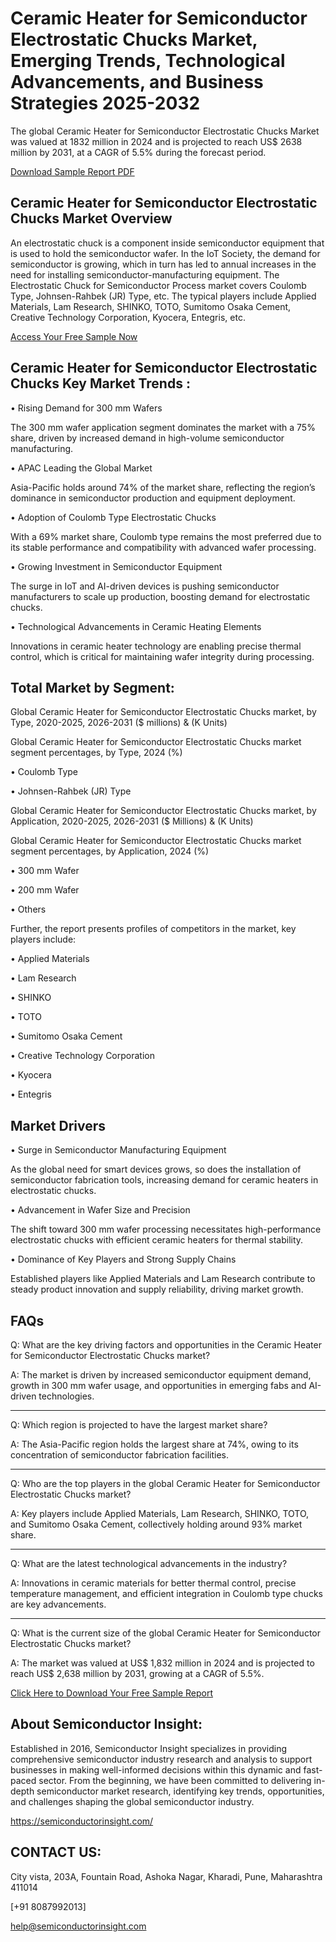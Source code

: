 <h1>Ceramic Heater for Semiconductor Electrostatic Chucks Market, Emerging Trends, Technological Advancements, and Business Strategies 2025-2032</h1>

The global Ceramic Heater for Semiconductor Electrostatic Chucks Market was valued at 1832 million in 2024 and is projected to reach US$ 2638 million by 2031, at a CAGR of 5.5% during the forecast period.

[Download Sample Report PDF
](https://semiconductorinsight.com/download-sample-report/?product_id=91067)

<h2>Ceramic Heater for Semiconductor Electrostatic Chucks Market Overview</h2>

An electrostatic chuck is a component inside semiconductor equipment that is used to hold the semiconductor wafer. In the IoT Society, the demand for semiconductor is growing, which in turn has led to annual increases in the need for installing semiconductor-manufacturing equipment. The Electrostatic Chuck for Semiconductor Process market covers Coulomb Type, Johnsen-Rahbek (JR) Type, etc. The typical players include Applied Materials, Lam Research, SHINKO, TOTO, Sumitomo Osaka Cement, Creative Technology Corporation, Kyocera, Entegris, etc.

[Access Your Free Sample Now
](https://semiconductorinsight.com/report/ceramic-heater-for-semiconductor-electrostatic-chucks-market/)

<h2>Ceramic Heater for Semiconductor Electrostatic Chucks Key Market Trends  :</h2>

•	Rising Demand for 300 mm Wafers

The 300 mm wafer application segment dominates the market with a 75% share, driven by increased demand in high-volume semiconductor manufacturing.

•	APAC Leading the Global Market

Asia-Pacific holds around 74% of the market share, reflecting the region’s dominance in semiconductor production and equipment deployment.

•	Adoption of Coulomb Type Electrostatic Chucks

With a 69% market share, Coulomb type remains the most preferred due to its stable performance and compatibility with advanced wafer processing.

•	Growing Investment in Semiconductor Equipment

The surge in IoT and AI-driven devices is pushing semiconductor manufacturers to scale up production, boosting demand for electrostatic chucks.

•	Technological Advancements in Ceramic Heating Elements

Innovations in ceramic heater technology are enabling precise thermal control, which is critical for maintaining wafer integrity during processing.

<h2>Total Market by Segment:</h2>

Global Ceramic Heater for Semiconductor Electrostatic Chucks market, by Type, 2020-2025, 2026-2031 ($ millions) & (K Units)

Global Ceramic Heater for Semiconductor Electrostatic Chucks market segment percentages, by Type, 2024 (%)

•	Coulomb Type

•	Johnsen-Rahbek (JR) Type

Global Ceramic Heater for Semiconductor Electrostatic Chucks market, by Application, 2020-2025, 2026-2031 ($ Millions) & (K Units)

Global Ceramic Heater for Semiconductor Electrostatic Chucks market segment percentages, by Application, 2024 (%)

•	300 mm Wafer

•	200 mm Wafer

•	Others

Further, the report presents profiles of competitors in the market, key players include:

•	Applied Materials

•	Lam Research

•	SHINKO

•	TOTO

•	Sumitomo Osaka Cement

•	Creative Technology Corporation

•	Kyocera

•	Entegris

<h2>Market Drivers</h2>

•	Surge in Semiconductor Manufacturing Equipment

As the global need for smart devices grows, so does the installation of semiconductor fabrication tools, increasing demand for ceramic heaters in electrostatic chucks.

•	Advancement in Wafer Size and Precision

The shift toward 300 mm wafer processing necessitates high-performance electrostatic chucks with efficient ceramic heaters for thermal stability.

•	Dominance of Key Players and Strong Supply Chains

Established players like Applied Materials and Lam Research contribute to steady product innovation and supply reliability, driving market growth.



<h2>FAQs</h2>

Q: What are the key driving factors and opportunities in the Ceramic Heater for Semiconductor Electrostatic Chucks market?

A: The market is driven by increased semiconductor equipment demand, growth in 300 mm wafer usage, and opportunities in emerging fabs and AI-driven technologies.

________________________________________

Q: Which region is projected to have the largest market share?

A: The Asia-Pacific region holds the largest share at 74%, owing to its concentration of semiconductor fabrication facilities.

________________________________________

Q: Who are the top players in the global Ceramic Heater for Semiconductor Electrostatic Chucks market?

A: Key players include Applied Materials, Lam Research, SHINKO, TOTO, and Sumitomo Osaka Cement, collectively holding around 93% market share.

________________________________________

Q: What are the latest technological advancements in the industry?

A: Innovations in ceramic materials for better thermal control, precise temperature management, and efficient integration in Coulomb type chucks are key advancements.

________________________________________

Q: What is the current size of the global Ceramic Heater for Semiconductor Electrostatic Chucks market?

A: The market was valued at US$ 1,832 million in 2024 and is projected to reach US$ 2,638 million by 2031, growing at a CAGR of 5.5%.

[Click Here to Download Your Free Sample Report 
](https://semiconductorinsight.com/download-sample-report/?product_id=91067)

<h2>About Semiconductor Insight:</h2>

Established in 2016, Semiconductor Insight specializes in providing comprehensive semiconductor industry research and analysis to support businesses in making well-informed decisions within this dynamic and fast-paced sector. From the beginning, we have been committed to delivering in-depth semiconductor market research, identifying key trends, opportunities, and challenges shaping the global semiconductor industry.

https://semiconductorinsight.com/

<h2>CONTACT US:</h2>

City vista, 203A, Fountain Road, Ashoka Nagar, Kharadi, Pune, Maharashtra 411014

[+91 8087992013]

help@semiconductorinsight.com



